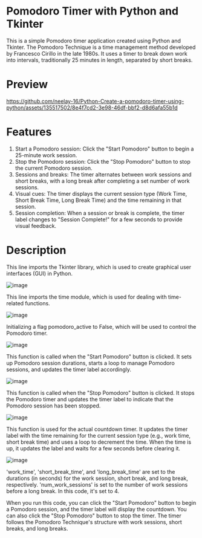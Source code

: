 # Pomodoro Timer with Python and Tkinter
This is a simple Pomodoro timer application created using Python and Tkinter. The Pomodoro Technique is a time management method developed by Francesco Cirillo in the late 1980s. It uses a timer to break down work into intervals, traditionally 25 minutes in length, separated by short breaks.

# Preview

https://github.com/neelay-16/Python-Create-a-pomodoro-timer-using-python/assets/135517502/8e4f7cd2-3e98-46df-bbf2-d8d6afa55b1d

# Features

1. Start a Pomodoro session: Click the "Start Pomodoro" button to begin a 25-minute work session.
2. Stop the Pomodoro session: Click the "Stop Pomodoro" button to stop the current Pomodoro session.
3. Sessions and breaks: The timer alternates between work sessions and short breaks, with a long break after completing a set number of work sessions.
4. Visual cues: The timer displays the current session type (Work Time, Short Break Time, Long Break Time) and the time remaining in that session.
5. Session completion: When a session or break is complete, the timer label changes to "Session Complete!" for a few seconds to provide visual feedback.

# Description

This line imports the Tkinter library, which is used to create graphical user interfaces (GUI) in Python.

![image](https://github.com/neelay-16/Python-Create-a-pomodoro-timer-using-python/assets/135517502/9b8d108a-2bd5-42b7-a5a8-19746ee5de71)

This line imports the time module, which is used for dealing with time-related functions.

![image](https://github.com/neelay-16/Python-Create-a-pomodoro-timer-using-python/assets/135517502/5c2f058e-937e-4a06-ac50-68b596c45ac8)

Initializing a flag pomodoro_active to False, which will be used to control the Pomodoro timer.

![image](https://github.com/neelay-16/Python-Create-a-pomodoro-timer-using-python/assets/135517502/ed736ae7-40ea-447f-8c5f-8e5f07ee4ded)

This function is called when the "Start Pomodoro" button is clicked. It sets up Pomodoro session durations, starts a loop to manage Pomodoro sessions, and updates the timer label accordingly.

![image](https://github.com/neelay-16/Python-Create-a-pomodoro-timer-using-python/assets/135517502/28ad8b6d-db37-4bde-ac3c-62f26928822d)

This function is called when the "Stop Pomodoro" button is clicked. It stops the Pomodoro timer and updates the timer label to indicate that the Pomodoro session has been stopped.

![image](https://github.com/neelay-16/Python-Create-a-pomodoro-timer-using-python/assets/135517502/4f01eeae-5b5f-4265-9a0b-45c100d786b6)


This function is used for the actual countdown timer. It updates the timer label with the time remaining for the current session type (e.g., work time, short break time) and uses a loop to decrement the time. When the time is up, it updates the label and waits for a few seconds before clearing it.

![image](https://github.com/neelay-16/Python-Create-a-pomodoro-timer-using-python/assets/135517502/288fc60a-43d5-489c-b6a2-486e049ab202)


'work_time', 'short_break_time', and 'long_break_time' are set to the durations (in seconds) for the work session, short break, and long break, respectively.
'num_work_sessions' is set to the number of work sessions before a long break. In this code, it's set to 4.

When you run this code, you can click the "Start Pomodoro" button to begin a Pomodoro session, and the timer label will display the countdown. You can also click the "Stop Pomodoro" button to stop the timer. The timer follows the Pomodoro Technique's structure with work sessions, short breaks, and long breaks.


